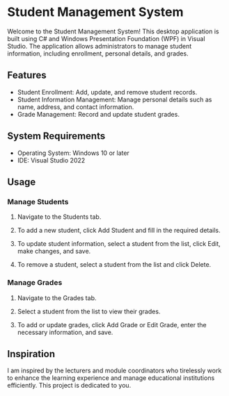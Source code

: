 # Student Management System

Welcome to the Student Management System! This desktop application is built using C# and Windows Presentation Foundation (WPF) in Visual Studio. The application allows administrators to manage student information, including enrollment, personal details, and grades.

## Features

- Student Enrollment: Add, update, and remove student records.
- Student Information Management: Manage personal details such as name, address, and contact information.
- Grade Management: Record and update student grades.

## System Requirements

- Operating System: Windows 10 or later
- IDE: Visual Studio 2022

## Usage
### Manage Students
1. Navigate to the Students tab.

2. To add a new student, click Add Student and fill in the required details.

3. To update student information, select a student from the list, click Edit, make changes, and save.

4. To remove a student, select a student from the list and click Delete.
### Manage Grades
1. Navigate to the Grades tab.

2. Select a student from the list to view their grades.

2. To add or update grades, click Add Grade or Edit Grade, enter the necessary information, and save. 
## Inspiration
I am inspired by the lecturers and module coordinators who tirelessly work to enhance the learning experience and manage educational institutions efficiently. This project is dedicated to you.
